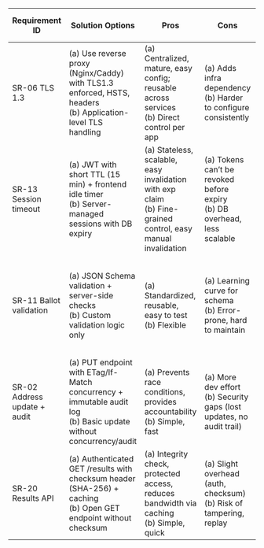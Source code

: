 | Requirement ID | Solution Options | Pros | Cons | Chosen Solution & Justification |
|----------------|-----------------|------|------|--------------------------------|
| SR-06 TLS 1.3 | (a) Use reverse proxy (Nginx/Caddy) with TLS1.3 enforced, HSTS, headers <br> (b) Application-level TLS handling | (a) Centralized, mature, easy config; reusable across services <br> (b) Direct control per app | (a) Adds infra dependency <br> (b) Harder to configure consistently | **(a) Reverse proxy with TLS1.3 + headers — industry standard, minimal overhead, consistent security |
| SR-13 Session timeout | (a) JWT with short TTL (15 min) + frontend idle timer <br> (b) Server-managed sessions with DB expiry | (a) Stateless, scalable, easy invalidation with exp claim <br> (b) Fine-grained control, easy manual invalidation | (a) Tokens can’t be revoked before expiry <br> (b) DB overhead, less scalable | (a) JWT short TTL + idle timer — balances security & scalability |
| SR-11 Ballot validation | (a) JSON Schema validation + server-side checks <br> (b) Custom validation logic only | (a) Standardized, reusable, easy to test <br> (b) Flexible | (a) Learning curve for schema <br> (b) Error-prone, hard to maintain | **(a) JSON Schema + server checks** — ensures consistency + security against malformed ballots |
| SR-02 Address update + audit | (a) PUT endpoint with ETag/If-Match concurrency + immutable audit log <br> (b) Basic update without concurrency/audit | (a) Prevents race conditions, provides accountability <br> (b) Simple, fast | (a) More dev effort <br> (b) Security gaps (lost updates, no audit trail) | **(a) ETag + audit logic — ensures integrity, accountability, compliance readiness |
| SR-20 Results API | (a) Authenticated GET /results with checksum header (SHA-256) + caching <br> (b) Open GET endpoint without checksum | (a) Integrity check, protected access, reduces bandwidth via caching <br> (b) Simple, quick | (a) Slight overhead (auth, checksum) <br> (b) Risk of tampering, replay | **(a) Authenticated + checksum + caching — ensures result authenticity + efficient distribution |

